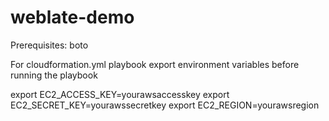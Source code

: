 # weblate-demo

Prerequisites:
boto

For cloudformation.yml playbook export environment variables before running the playbook

export EC2_ACCESS_KEY=yourawsaccesskey
export EC2_SECRET_KEY=yourawssecretkey
export EC2_REGION=yourawsregion

